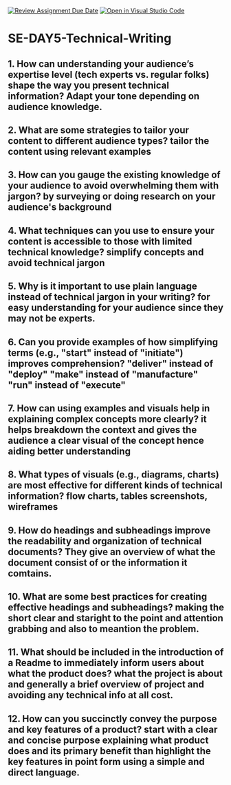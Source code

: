 [![Review Assignment Due Date](https://classroom.github.com/assets/deadline-readme-button-22041afd0340ce965d47ae6ef1cefeee28c7c493a6346c4f15d667ab976d596c.svg)](https://classroom.github.com/a/zsAR-pyY)
[![Open in Visual Studio Code](https://classroom.github.com/assets/open-in-vscode-2e0aaae1b6195c2367325f4f02e2d04e9abb55f0b24a779b69b11b9e10269abc.svg)](https://classroom.github.com/online_ide?assignment_repo_id=15705369&assignment_repo_type=AssignmentRepo)
# SE-DAY5-Technical-Writing
## 1. How can understanding your audience’s expertise level (tech experts vs. regular folks) shape the way you present technical information? Adapt your tone depending on audience knowledge.
## 2. What are some strategies to tailor your content to different audience types? tailor the content using relevant examples
## 3. How can you gauge the existing knowledge of your audience to avoid overwhelming them with jargon? by surveying or doing research on your audience's background
## 4. What techniques can you use to ensure your content is accessible to those with limited technical knowledge? simplify concepts and avoid technical jargon
## 5. Why is it important to use plain language instead of technical jargon in your writing? for easy understanding for your audience since they may not be experts.
## 6. Can you provide examples of how simplifying terms (e.g., "start" instead of "initiate") improves comprehension? "deliver" instead of "deploy" "make" instead of "manufacture" "run" instead of "execute"
## 7. How can using examples and visuals help in explaining complex concepts more clearly? it helps breakdown the context and gives the audience a clear visual of the concept hence aiding better understanding
## 8. What types of visuals (e.g., diagrams, charts) are most effective for different kinds of technical information? flow charts, tables screenshots, wireframes
## 9. How do headings and subheadings improve the readability and organization of technical documents? They give an overview of what the document consist of or the information it comtains.
## 10. What are some best practices for creating effective headings and subheadings? making the short clear and staright to the point and attention grabbing and also to meantion the problem.
## 11. What should be included in the introduction of a Readme to immediately inform users about what the product does? what the project is about and generally a brief overview of project and avoiding any technical info at all cost.
## 12. How can you succinctly convey the purpose and key features of a product? start with a clear and concise purpose explaining what product does  and its primary benefit than highlight the key features in point form using a simple and direct language.
